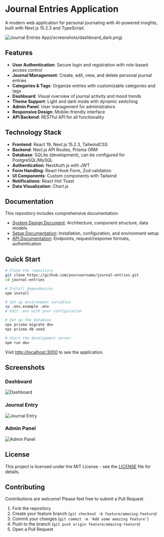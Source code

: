 # Journal Entries Application

A modern web application for personal journaling with AI-powered insights, built with Next.js 15.2.3 and TypeScript.

![Journal Entries App](/screenshots/journal.png)(/screenshots/dashboard_dark.png)

## Features

- **User Authentication**: Secure login and registration with role-based access control
- **Journal Management**: Create, edit, view, and delete personal journal entries
- **Categories & Tags**: Organize entries with customizable categories and tags
- **Dashboard**: Visual overview of journal activity and mood trends
- **Theme Support**: Light and dark mode with dynamic switching
- **Admin Panel**: User management for administrators
- **Responsive Design**: Mobile-friendly interface
- **API Backend**: RESTful API for all functionality

## Technology Stack

- **Frontend**: React 19, Next.js 15.2.3, TailwindCSS
- **Backend**: Next.js API Routes, Prisma ORM
- **Database**: SQLite (development), can be configured for PostgreSQL/MySQL
- **Authentication**: NextAuth.js with JWT
- **Form Handling**: React Hook Form, Zod validation
- **UI Components**: Custom components with Tailwind
- **Notifications**: React Hot Toast
- **Data Visualization**: Chart.js

## Documentation

This repository includes comprehensive documentation:

- [System Design Document](./SYSTEM_DESIGN.md): Architecture, component structure, data models
- [Setup Documentation](./SETUP.md): Installation, configuration, and environment setup
- [API Documentation](./API_DOCUMENTATION.md): Endpoints, request/response formats, authentication

## Quick Start

```bash
# Clone the repository
git clone https://github.com/yourusername/journal-entries.git
cd journal-entries

# Install dependencies
npm install

# Set up environment variables
cp .env.example .env
# Edit .env with your configuration

# Set up the database
npx prisma migrate dev
npx prisma db seed

# Start the development server
npm run dev
```

Visit [http://localhost:3000](http://localhost:3000) to see the application.

## Screenshots

### Dashboard
![Dashboard](/screenshots/dashboard.png)

### Journal Entry
![Journal Entry](/screenshots/landing.png)

### Admin Panel
![Admin Panel](/screenshots/admin.png)

## License

This project is licensed under the MIT License - see the [LICENSE](LICENSE) file for details.

## Contributing

Contributions are welcome! Please feel free to submit a Pull Request.

1. Fork the repository
2. Create your feature branch (`git checkout -b feature/amazing-feature`)
3. Commit your changes (`git commit -m 'Add some amazing feature'`)
4. Push to the branch (`git push origin feature/amazing-feature`)
5. Open a Pull Request
